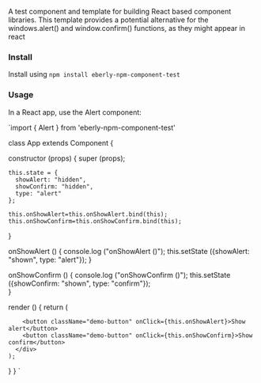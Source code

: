 A test component and template for building React based component
libraries. This template provides a potential alternative for the
windows.alert() and window.confirm() functions, as they might appear in
react


### Install

Install using `npm install eberly-npm-component-test`

### Usage 

In a React app, use the Alert component:  

`import { Alert } from 'eberly-npm-component-test'

class App extends Component {

  constructor (props) {
    super (props);

    this.state = {
      showAlert: "hidden",
      showConfirm: "hidden",
      type: "alert"
    };

    this.onShowAlert=this.onShowAlert.bind(this);
    this.onShowConfirm=this.onShowConfirm.bind(this);
  }

  onShowAlert () {
    console.log ("onShowAlert ()");
    this.setState ({showAlert: "shown", type: "alert"});
  }

  onShowConfirm () {
    console.log ("onShowConfirm ()"); 
    this.setState ({showConfirm: "shown", type: "confirm"});    
  }

  render () {
    return (
      <div className="main">
        <Alert type={this.state.type} state={this.state.showAlert} message="This is an windows.alert() replacement component. Please see the documentation for props and events"/>

        <button className="demo-button" onClick={this.onShowAlert}>Show alert</button>
        <button className="demo-button" onClick={this.onShowConfirm}>Show confirm</button>
      </div>
    );
  }
}
`
